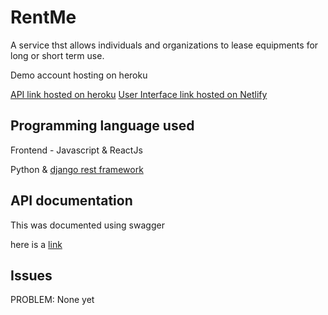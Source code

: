 # RentMe

A service thst allows individuals and organizations to lease equipments for long or short term use.

Demo account hosting on heroku

[API link hosted on heroku](https://something.herokuapp.com/)
[User Interface link hosted on Netlify](https://something.netlify.app/)

## Programming language used
Frontend - Javascript & ReactJs

Python & [django rest framework](https://www.django-rest-framework.org/)

## API documentation

This was documented using swagger

here is a [link](https://)

## Issues

PROBLEM: None yet

